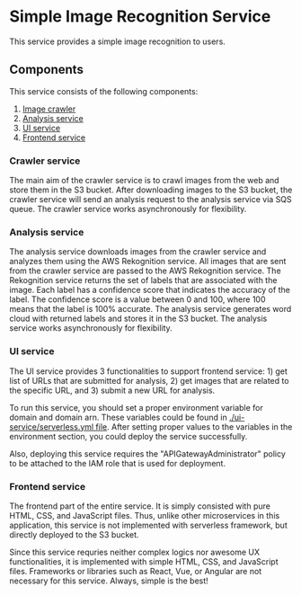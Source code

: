 # Simple Image Recognition Service

This service provides a simple image recognition to users.

## Components

This service consists of the following components:

1. [Image crawler](./crawler-service/)
2. [Analysis service](./analysis-service/)
3. [UI service](./ui-service/)
4. [Frontend service](./frontend-service/)

### Crawler service

The main aim of the crawler service is to crawl images from the web and store them in the S3 bucket.
After downloading images to the S3 bucket, the crawler service will send an analysis request to the analysis service via SQS queue.
The crawler service works asynchronously for flexibility.

### Analysis service

The analysis service downloads images from the crawler service and analyzes them using the AWS Rekognition service.
All images that are sent from the crawler service are passed to the AWS Rekognition service.
The Rekognition service returns the set of labels that are associated with the image.
Each label has a confidence score that indicates the accuracy of the label.
The confidence score is a value between 0 and 100, where 100 means that the label is 100% accurate.
The analysis service generates word cloud with returned labels and stores it in the S3 bucket.
The analysis service works asynchronously for flexibility.

### UI service

The UI service provides 3 functionalities to support frontend service: 1) get list of URLs that are submitted for analysis, 2) get images that are related to the specific URL, and 3) submit a new URL for analysis.

To run this service, you should set a proper environment variable for domain and domain arn.
These variables could be found in [./ui-service/serverless.yml file](./ui-service/serverless.yml).
After setting proper values to the variables in the environment section, you could deploy the service successfully.

Also, deploying this service requires the "APIGatewayAdministrator" policy to be attached to the IAM role that is used for deployment.

### Frontend service

The frontend part of the entire service.
It is simply consisted with pure HTML, CSS, and JavaScript files.
Thus, unlike other microservices in this application, this service is not implemented with serverless framework, but directly deployed to the S3 bucket.

Since this service requries neither complex logics nor awesome UX functionalities, it is implemented with simple HTML, CSS, and JavaScript files.
Frameworks or libraries such as React, Vue, or Angular are not necessary for this service.
Always, simple is the best!
